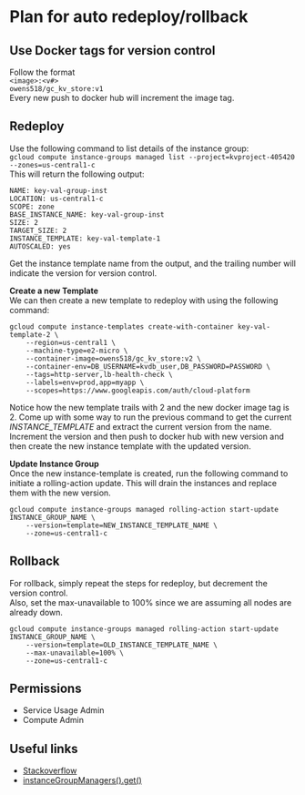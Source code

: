 # Plan for auto redeploy/rollback

## Use Docker tags for version control
Follow the format<br>
```<image>:<v#>```<br>
```owens518/gc_kv_store:v1```<br>
Every new push to docker hub will increment the image tag.

## Redeploy
Use the following command to list details of the instance group:<br>
```gcloud compute instance-groups managed list --project=kvproject-405420 --zones=us-central1-c```<br>
This will return the following output:
```
NAME: key-val-group-inst
LOCATION: us-central1-c
SCOPE: zone
BASE_INSTANCE_NAME: key-val-group-inst
SIZE: 2
TARGET_SIZE: 2
INSTANCE_TEMPLATE: key-val-template-1
AUTOSCALED: yes
```
Get the instance template name from the output, and the trailing number will indicate the version for version control.

**Create a new Template**<br>
We can then create a new template to redeploy with using the following command:<br>
```
gcloud compute instance-templates create-with-container key-val-template-2 \
    --region=us-central1 \
    --machine-type=e2-micro \
    --container-image=owens518/gc_kv_store:v2 \
    --container-env=DB_USERNAME=kvdb_user,DB_PASSWORD=PASSWORD \
    --tags=http-server,lb-health-check \
    --labels=env=prod,app=myapp \
    --scopes=https://www.googleapis.com/auth/cloud-platform
```
Notice how the new template trails with 2 and the new docker image tag is 2.
Come up with some way to run the previous command to get the current _INSTANCE_TEMPLATE_ and extract the current version from the name.
Increment the version and then push to docker hub with new version and then create the new instance template with the updated version.

**Update Instance Group**<br>
Once the new instance-template is created, run the following command to initiate a rolling-action update.
This will drain the instances and replace them with the new version.<br>
```
gcloud compute instance-groups managed rolling-action start-update INSTANCE_GROUP_NAME \
    --version=template=NEW_INSTANCE_TEMPLATE_NAME \
    --zone=us-central1-c

```

## Rollback
For rollback, simply repeat the steps for redeploy, but decrement the version control.<br>
Also, set the max-unavailable to 100% since we are assuming all nodes are already down.
```
gcloud compute instance-groups managed rolling-action start-update INSTANCE_GROUP_NAME \
    --version=template=OLD_INSTANCE_TEMPLATE_NAME \
    --max-unavailable=100% \
    --zone=us-central1-c

```

## Permissions
* Service Usage Admin
* Compute Admin

## Useful links
* [Stackoverflow](https://stackoverflow.com/questions/45109657/api-equivalent-of-gcloud-compute-instance-groups-managed-list)
* [instanceGroupManagers().get()](https://developers.google.com/resources/api-libraries/documentation/compute/v1/python/latest/compute_v1.instanceGroups.html#get)
